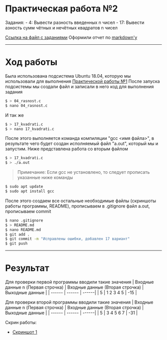 #  Практическая работа №2

Задания: 
    - 4: Вывести разность введенных n чисел
    - 17: Вывести азность сумм чётных и нечётных квадратов n чисел

[Ссылка на файл с заданиями](http://timp.keva.su/TiMP_labs/practice_2.pdf 'Тык')
Оформили отчет по [markdown'у](https://github.com/adam-p/markdown-here/wiki/Markdown-Cheatsheet 'Тык')
________________________________________________
# Ход работы

Была использована подсистема Ubuntu 18.04, которую мы использовали для выполнения [Практической работы №1](https://github.com/mariakholodova/timp/tree/pr1)
После запуска подсистемы мы создали файл и записали в него код для выполнения задания 
```sh
$ > 04_rasnost.c
$ nano 04_rasnost.c
```
И так же
```sh
$ > 17_kvadrati.c
$ > nano 17_kvadrati.c
```
После этого выполняется команда компиляции "gcc <имя файла>", в результате чего будет создан исполняемый файл "a.out", который мы и запустим. Ниже представлена работа со вторым файлом
```sh
$ > 17_kvadrati.c
$ > ./a.out
```
> Примечание:
> Если gcc не установлено, то следует прописать указанные ниже команды
```sh
$ sudo apt update
$ sudo apt install gcc
```
После этого создаем все остальные необходимые файлы (скриншоты работы программы, README), прописываем в .gitignore файл a.out, прописываем commit
```sh
$ nano .gitignore
$ > README.md
$ nano README.md
$ git add .
$ git commit -m "Исправлены ошибки, добавлен 17 вариант"
$ git push 
```
___________________________
# Результат
Для проверки первой программы вводили такие значения 
| Входные данные n (Первая строчка) | Входные данные (Вторая строчка) |Выходные данные |
| ------ | ------ | ------|
| 5 | 1 2 3 4 5 | -15 |

Для проверки второй программы вводили такие значения 
| Входные данные n (Первая строчка) | Входные данные (Вторая строчка) |Выходные данные |
| ------ | ------ | ------|
| 5 | 3 4 5 6 7 | -31 | 

Скрин работы:
- [Скриншот 1](https://github.com/mariakholodova/timp/blob/pr2/pr2.PNG 'Тык')





